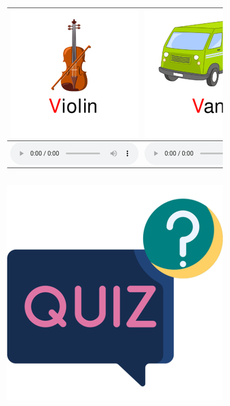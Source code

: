 <div class="carrousel">


|![](/media/img/V-W-X/Violin.svg)|![](/media/img/V-W-X/Van.svg)|![](/media/img/V-W-X/Vase.svg)|![](/media/img/V-W-X/Vegetable.svg)|![](/media/img/V-W-X/Vulture.svg)|![](/media/img/V-W-X/Vest.svg)|![](/media/img/V-W-X/Whale.svg)|![](/media/img/V-W-X/Walk.svg)|![](/media/img/V-W-X/Water.svg)|![](/media/img/V-W-X/Watermelon.svg)|![](/media/img/V-W-X/Window.svg)|![](/media/img/V-W-X/Wolf.svg)|![](/media/img/V-W-X/Ox.svg)|![](/media/img/V-W-X/Xylophone.svg)|![](/media/img/V-W-X/Six.svg)|![](/media/img/V-W-X/Box.svg)|![](/media/img/V-W-X/Exit.svg)|
| :----: | :----: | :----: | :----: | :----: | :----: | :----: | :----: | :----: | :----: | :----: | :----: | :----: | :----: | :----: | :----: | :----: |
|![](/media/audio/Violin.mp3)|![](/media/audio/Van.mp3)|![](/media/audio/Vase.mp3)|![](/media/audio/Vegetable.mp3)|![](/media/audio/Vulture.mp3)|![](/media/audio/Vest.mp3)|![](/media/audio/Whale.mp3)|![](/media/audio/Walk.mp3)|![](/media/audio/Water.mp3)|![](/media/audio/Watermelon.mp3)|![](/media/audio/Window.mp3)|![](/media/audio/Wolf.mp3)|![](/media/audio/Ox.mp3)|![](/media/audio/Xylophone.mp3)|![](/media/audio/Six.mp3)|![](/media/audio/Box.mp3)|![](/media/audio/Exit.mp3)|

</div>



# ![icon](/media/icons/quiz.svg) 

